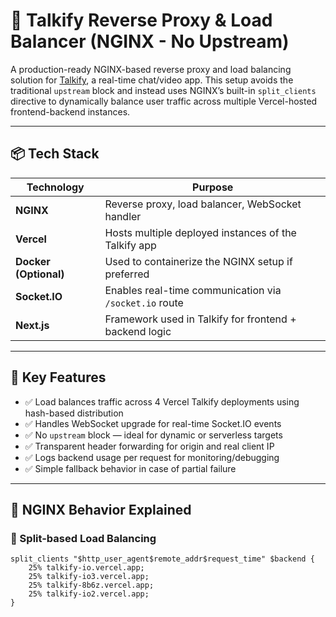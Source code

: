 # 🚀 Talkify Reverse Proxy & Load Balancer (NGINX - No Upstream)

A production-ready NGINX-based reverse proxy and load balancing solution for [Talkify](https://talkify-io.vercel.app), a real-time chat/video app. This setup avoids the traditional `upstream` block and instead uses NGINX’s built-in `split_clients` directive to dynamically balance user traffic across multiple Vercel-hosted frontend-backend instances.

---

## 📦 Tech Stack

| Technology      | Purpose                                                   |
|-----------------|-----------------------------------------------------------|
| **NGINX**       | Reverse proxy, load balancer, WebSocket handler           |
| **Vercel**      | Hosts multiple deployed instances of the Talkify app      |
| **Docker (Optional)** | Used to containerize the NGINX setup if preferred   |
| **Socket.IO**   | Enables real-time communication via `/socket.io` route    |
| **Next.js**     | Framework used in Talkify for frontend + backend logic    |

---

## 🎯 Key Features

- ✅ Load balances traffic across 4 Vercel Talkify deployments using hash-based distribution
- ✅ Handles WebSocket upgrade for real-time Socket.IO events
- ✅ No `upstream` block — ideal for dynamic or serverless targets
- ✅ Transparent header forwarding for origin and real client IP
- ✅ Logs backend usage per request for monitoring/debugging
- ✅ Simple fallback behavior in case of partial failure

---

## 📜 NGINX Behavior Explained

### 🔀 Split-based Load Balancing

```nginx
split_clients "$http_user_agent$remote_addr$request_time" $backend {
    25% talkify-io.vercel.app;
    25% talkify-io3.vercel.app;
    25% talkify-8b6z.vercel.app;
    25% talkify-io2.vercel.app;
}
